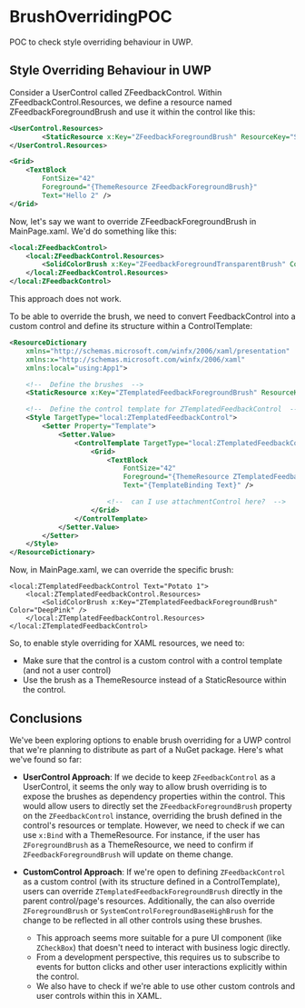 # BrushOverridingPOC

POC to check style overriding behaviour in UWP.


## Style Overriding Behaviour in UWP
 
Consider a UserControl called ZFeedbackControl. Within ZFeedbackControl.Resources, we define a resource named ZFeedbackForegroundBrush and use it within the control like this:
 
```xml
<UserControl.Resources>
        <StaticResource x:Key="ZFeedbackForegroundBrush" ResourceKey="SystemControlForegroundBaseHighBrush" />
</UserControl.Resources>

<Grid>
	<TextBlock
		FontSize="42"
		Foreground="{ThemeResource ZFeedbackForegroundBrush}"
		Text="Hello 2" />
</Grid>
````

Now, let's say we want to override ZFeedbackForegroundBrush in MainPage.xaml. We'd do something like this:
```xml
<local:ZFeedbackControl>
	<local:ZFeedbackControl.Resources>
		<SolidColorBrush x:Key="ZFeedbackForegroundTransparentBrush" Color="DeepPink" />
	</local:ZFeedbackControl.Resources>
</local:ZFeedbackControl>
````

This approach does not work. 

To be able to override the brush, we need to convert FeedbackControl into a custom control and define its structure within a ControlTemplate:
```xml
<ResourceDictionary
    xmlns="http://schemas.microsoft.com/winfx/2006/xaml/presentation"
    xmlns:x="http://schemas.microsoft.com/winfx/2006/xaml"
    xmlns:local="using:App1">

    <!--  Define the brushes  -->
    <StaticResource x:Key="ZTemplatedFeedbackForegroundBrush" ResourceKey="SystemControlForegroundBaseHighBrush" />

    <!--  Define the control template for ZTemplatedFeedbackControl  -->
    <Style TargetType="local:ZTemplatedFeedbackControl">
        <Setter Property="Template">
            <Setter.Value>
                <ControlTemplate TargetType="local:ZTemplatedFeedbackControl">
                    <Grid>
                        <TextBlock
                            FontSize="42"
                            Foreground="{ThemeResource ZTemplatedFeedbackForegroundBrush}"
                            Text="{TemplateBinding Text}" />

                        <!--  can I use attachmentControl here?  -->
                    </Grid>
                </ControlTemplate>
            </Setter.Value>
        </Setter>
    </Style>
</ResourceDictionary>
```

Now, in MainPage.xaml, we can override the specific brush:

```
<local:ZTemplatedFeedbackControl Text="Potato 1">
	<local:ZTemplatedFeedbackControl.Resources>
		<SolidColorBrush x:Key="ZTemplatedFeedbackForegroundBrush" Color="DeepPink" />
	</local:ZTemplatedFeedbackControl.Resources>
</local:ZTemplatedFeedbackControl>
```

So, to enable style overriding for XAML resources, we need to:
- Make sure that the control is a custom control with a control template (and not a user control)
- Use the brush as a ThemeResource instead of a StaticResource within the control.

## Conclusions
We've been exploring options to enable brush overriding for a UWP control that we're planning to distribute as part of a NuGet package. Here's what we've found so far:

- **UserControl Approach**: If we decide to keep `ZFeedbackControl` as a UserControl, it seems the only way to allow brush overriding is to expose the brushes as dependency properties within the control. This would allow users to directly set the `ZFeedbackForegroundBrush` property on the `ZFeedbackControl` instance, overriding the brush defined in the control's resources or template. However, we need to check if we can use `x:Bind` with a ThemeResource. For instance, if the user has `ZForegroundBrush` as a ThemeResource, we need to confirm if `ZFeedbackForegroundBrush` will update on theme change.

- **CustomControl Approach**: If we're open to defining `ZFeedbackControl` as a custom control (with its structure defined in a ControlTemplate), users can override `ZTemplatedFeedbackForegroundBrush` directly in the parent control/page's resources. Additionally, the can also override `ZForegroundBrush` or `SystemControlForegroundBaseHighBrush` for the change to be reflected in all other controls using these brushes. 
	- This approach seems more suitable for a pure UI component (like `ZCheckBox`) that doesn't need to interact with business logic directly.
	- From a development perspective, this requires us to subscribe to events for button clicks and other user interactions explicitly within the control.
	- We also have to check if we're able to use other custom controls and user controls within this in XAML.
